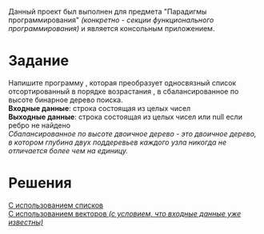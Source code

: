 Данный проект был выполнен для предмета "Парадигмы программирования" *(конкретно - секции функционального программирования)* и является консольным приложением.  
# Задание  
Напишите программу , которая преобразует односвязный список отсортированный в порядке возрастания , в сбалансированное по высоте бинарное дерево поиска.  
**Входные данные**: строка состоящая из целых чисел  
**Выходные данные**: строка состоящая из целых чисел или null если ребро не найдено  
*Сбалансированное по высоте двоичное дерево - это двоичное дерево, в котором глубина двух поддеревьев каждого узла никогда не отличается более чем на единицу.*  
# Решения 
[С использованием списков](/functionalProgramming/functionalProgramming.cpp)  
[С использованием векторов *(с условием, что входные данные уже известны)*](/functionalProgramming/Vector.cpp)
